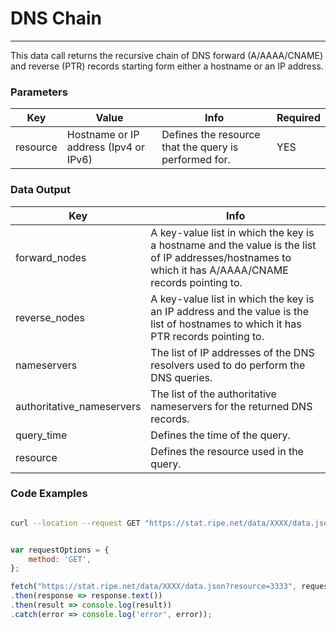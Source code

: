 # DNS Chain
---------

This data call returns the recursive chain of DNS forward (A/AAAA/CNAME) and reverse (PTR) records starting form either a hostname or an IP address.

<RestRepl :baseUrl="`/data/`+$page.relativePath.split('/')[1].split('.md')[0]+`/data.json`" method="GET" :searchParams="{ resource: 'www.ripe.net'}"/>

### Parameters

| Key | Value | Info | Required |
| --- | --- | --- | --- |
| resource | Hostname or IP address (Ipv4 or IPv6) | Defines the resource that the query is performed for. | YES |

### Data Output

| Key | Info |
| --- | --- |
| forward_nodes | A key-value list in which the key is a hostname and the value is the list of IP addresses/hostnames to which it has A/AAAA/CNAME records pointing to. |
| reverse_nodes | A key-value list in which the key is an IP address and the value is the list of hostnames to which it has PTR records pointing to. |
| nameservers | The list of IP addresses of the DNS resolvers used to do perform the DNS queries. |
| authoritative_nameservers | The list of the authoritative nameservers for the returned DNS records. |
| query_time | Defines the time of the query. |
| resource | Defines the resource used in the query. |

### Code Examples
<CodeGroup>
<CodeGroupItem title="cURL">

```bash

curl --location --request GET "https://stat.ripe.net/data/XXXX/data.json?resource=3333"


```

</CodeGroupItem>

<CodeGroupItem title="JS">

```js

var requestOptions = {
	method: 'GET',
};

fetch("https://stat.ripe.net/data/XXXX/data.json?resource=3333", requestOptions)
.then(response => response.text())
.then(result => console.log(result))
.catch(error => console.log('error', error));


```

</CodeGroupItem>
</CodeGroup>
